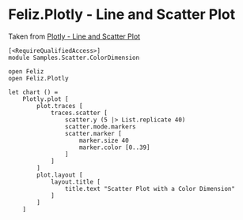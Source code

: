 # Feliz.Plotly - Line and Scatter Plot

Taken from [Plotly - Line and Scatter Plot](https://plot.ly/javascript/line-and-scatter/)

```fsharp:plotly-chart-scatter-colordimension
[<RequireQualifiedAccess>]
module Samples.Scatter.ColorDimension

open Feliz
open Feliz.Plotly

let chart () =
    Plotly.plot [
        plot.traces [
            traces.scatter [
                scatter.y (5 |> List.replicate 40)
                scatter.mode.markers
                scatter.marker [
                    marker.size 40
                    marker.color [0..39]
                ]
            ]
        ]
        plot.layout [
            layout.title [
                title.text "Scatter Plot with a Color Dimension"
            ]
        ]
    ]
```